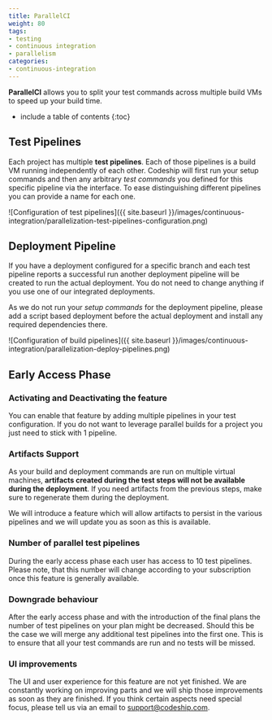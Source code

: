 ```yaml
---
title: ParallelCI
weight: 80
tags:
- testing
- continuous integration
- parallelism
categories:
- continuous-integration
---
```


**ParallelCI** allows you to split your test commands across multiple build VMs to speed up your build time.

* include a table of contents
{:toc}

## Test Pipelines
Each project has multiple **test pipelines**. Each of those pipelines is a build VM running independently of each other. Codeship will first run your setup commands and then any arbitrary _test commands_ you defined for this specific pipeline via the interface. To ease distinguishing different pipelines you can provide a name for each one.

![Configuration of test pipelines]({{ site.baseurl }}/images/continuous-integration/parallelization-test-pipelines-configuration.png)

## Deployment Pipeline
If you have a deployment configured for a specific branch and each test pipeline reports a successful run another deployment pipeline will be created to run the actual deployment. You do not need to change anything if you use one of our integrated deployments.

As we do not run your _setup commands_ for the deployment pipeline, please add a script based deployment before the actual deployment and install any required dependencies there.

![Configuration of build pipelines]({{ site.baseurl }}/images/continuous-integration/parallelization-deploy-pipelines.png)

## Early Access Phase

### Activating and Deactivating the feature
You can enable that feature by adding multiple pipelines in your test configuration. If you do not want to leverage parallel builds for a project you just need to stick with 1 pipeline.

### Artifacts Support
As your build and deployment commands are run on multiple virtual machines, **artifacts created during the test steps will not be available during the deployment**. If you need artifacts from the previous steps, make sure to regenerate them during the deployment.

We will introduce a feature which will allow artifacts to persist in the various pipelines and we will update you as soon as this is available.

### Number of parallel test pipelines
During the early access phase each user has access to 10 test pipelines. Please note, that this number will change according to your subscription once this feature is generally available.

### Downgrade behaviour
After the early access phase and with the introduction of the final plans the number of test pipelines on your plan might be decreased. Should this be the case we will merge any additional test pipelines into the first one. This is to ensure that all your test commands are run and no tests will be missed.

### UI improvements
The UI and user experience for this feature are not yet finished. We are constantly working on improving parts and we will ship those improvements as soon as they are finished. If you think certain aspects need special focus, please tell us via an email to [support@codeship.com](mailto:support@codeship.com).
